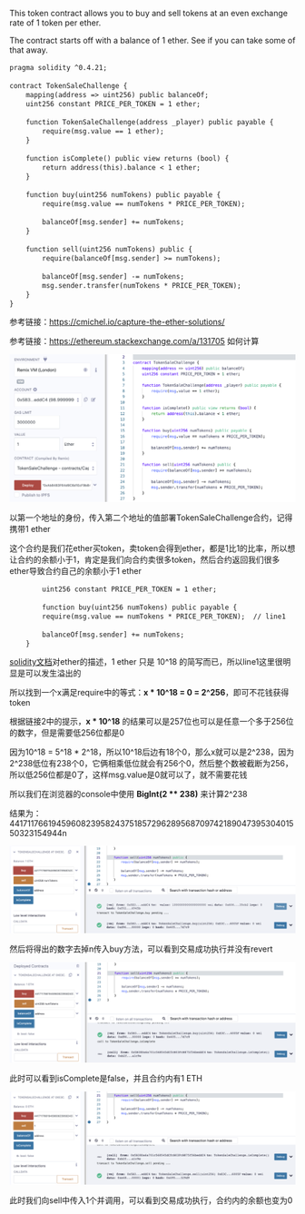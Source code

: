 This token contract allows you to buy and sell tokens at an even exchange rate of 1 token per ether.

The contract starts off with a balance of 1 ether. See if you can take some of that away.

```solidity
pragma solidity ^0.4.21;

contract TokenSaleChallenge {
    mapping(address => uint256) public balanceOf;
    uint256 constant PRICE_PER_TOKEN = 1 ether;

    function TokenSaleChallenge(address _player) public payable {
        require(msg.value == 1 ether);
    }

    function isComplete() public view returns (bool) {
        return address(this).balance < 1 ether;
    }

    function buy(uint256 numTokens) public payable {
        require(msg.value == numTokens * PRICE_PER_TOKEN);

        balanceOf[msg.sender] += numTokens;
    }

    function sell(uint256 numTokens) public {
        require(balanceOf[msg.sender] >= numTokens);

        balanceOf[msg.sender] -= numTokens;
        msg.sender.transfer(numTokens * PRICE_PER_TOKEN);
    }
}
```









参考链接：https://cmichel.io/capture-the-ether-solutions/

参考链接：https://ethereum.stackexchange.com/a/131705  如何计算

![](tokensaledeploy.png)

以第一个地址的身份，传入第二个地址的值部署TokenSaleChallenge合约，记得携带1 ether

这个合约是我们花ether买token，卖token会得到ether，都是1比1的比率，所以想让合约的余额小于1，肯定是我们向合约卖很多token，然后合约返回我们很多ether导致合约自己的余额小于1 ether

```solidity
		uint256 constant PRICE_PER_TOKEN = 1 ether;
		
		function buy(uint256 numTokens) public payable {
        require(msg.value == numTokens * PRICE_PER_TOKEN);  // line1

        balanceOf[msg.sender] += numTokens;
    }
```

[solidity文档](https://docs.soliditylang.org/en/latest/units-and-global-variables.html#units-and-globally-available-variables)对ether的描述，1 ether 只是 10^18 的简写而已，所以line1这里很明显是可以发生溢出的

所以找到一个x满足require中的等式：**x * 10^18 = 0 = 2^256**，即可不花钱获得token

根据链接2中的提示，**x * 10^18** 的结果可以是257位也可以是任意一个多于256位的数字，但是需要低256位都是0

因为10^18 = 5^18 * 2^18，所以10^18后边有18个0，那么x就可以是2^238，因为2^238低位有238个0，它俩相乘低位就会有256个0，然后整个数被截断为256，所以低256位都是0了，这样msg.value是0就可以了，就不需要花钱

所以我们在浏览器的console中使用 **BigInt(2 \*\* 238)** 来计算2^238

结果为：441711766194596082395824375185729628956870974218904739530401550323154944n

![](buy.png)

然后将得出的数字去掉n传入buy方法，可以看到交易成功执行并没有revert

![](iscomplete.png)

此时可以看到isComplete是false，并且合约内有1 ETH

![](sell.png)

此时我们向sell中传入1个并调用，可以看到交易成功执行，合约内的余额也变为0